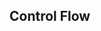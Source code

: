 <div id="title">

## Control Flow
</div>

<div id="body">

<include src="branching/unit-inParent-asPanel.md" boilerplate />
<include src="methods/unit-inParent-asPanel.md" boilerplate />
<include src="loops/unit-inParent-asPanel.md" boilerplate />

</div>